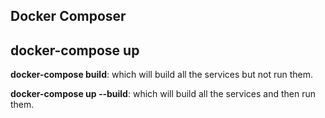 ## Docker Composer

## **docker-compose up**

**docker-compose build**: which will build all the services but not run them.

**docker-compose up --build**: which will build all the services and then run them.
